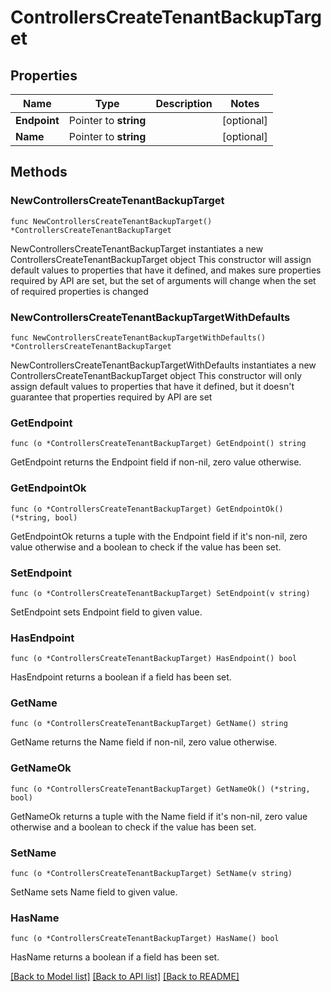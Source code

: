 # ControllersCreateTenantBackupTarget

## Properties

Name | Type | Description | Notes
------------ | ------------- | ------------- | -------------
**Endpoint** | Pointer to **string** |  | [optional] 
**Name** | Pointer to **string** |  | [optional] 

## Methods

### NewControllersCreateTenantBackupTarget

`func NewControllersCreateTenantBackupTarget() *ControllersCreateTenantBackupTarget`

NewControllersCreateTenantBackupTarget instantiates a new ControllersCreateTenantBackupTarget object
This constructor will assign default values to properties that have it defined,
and makes sure properties required by API are set, but the set of arguments
will change when the set of required properties is changed

### NewControllersCreateTenantBackupTargetWithDefaults

`func NewControllersCreateTenantBackupTargetWithDefaults() *ControllersCreateTenantBackupTarget`

NewControllersCreateTenantBackupTargetWithDefaults instantiates a new ControllersCreateTenantBackupTarget object
This constructor will only assign default values to properties that have it defined,
but it doesn't guarantee that properties required by API are set

### GetEndpoint

`func (o *ControllersCreateTenantBackupTarget) GetEndpoint() string`

GetEndpoint returns the Endpoint field if non-nil, zero value otherwise.

### GetEndpointOk

`func (o *ControllersCreateTenantBackupTarget) GetEndpointOk() (*string, bool)`

GetEndpointOk returns a tuple with the Endpoint field if it's non-nil, zero value otherwise
and a boolean to check if the value has been set.

### SetEndpoint

`func (o *ControllersCreateTenantBackupTarget) SetEndpoint(v string)`

SetEndpoint sets Endpoint field to given value.

### HasEndpoint

`func (o *ControllersCreateTenantBackupTarget) HasEndpoint() bool`

HasEndpoint returns a boolean if a field has been set.

### GetName

`func (o *ControllersCreateTenantBackupTarget) GetName() string`

GetName returns the Name field if non-nil, zero value otherwise.

### GetNameOk

`func (o *ControllersCreateTenantBackupTarget) GetNameOk() (*string, bool)`

GetNameOk returns a tuple with the Name field if it's non-nil, zero value otherwise
and a boolean to check if the value has been set.

### SetName

`func (o *ControllersCreateTenantBackupTarget) SetName(v string)`

SetName sets Name field to given value.

### HasName

`func (o *ControllersCreateTenantBackupTarget) HasName() bool`

HasName returns a boolean if a field has been set.


[[Back to Model list]](../README.md#documentation-for-models) [[Back to API list]](../README.md#documentation-for-api-endpoints) [[Back to README]](../README.md)


